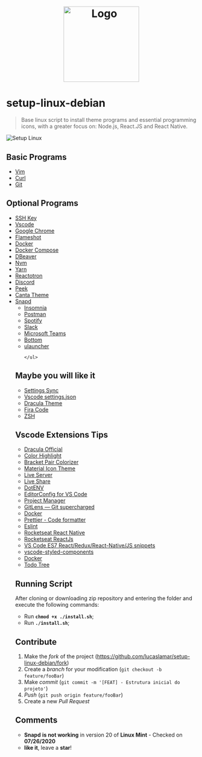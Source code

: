   <!-- Futuras Extensões || Futuros Programas -->
  <!-- <li>
    <a 
    target="_blank"
    href="">
    </a>
    </li> -->

<h1 align="center">
  <img alt="Logo" title="Logo " src="assets/linux.png" width="200px" />
</h1>

# setup-linux-debian
> Base linux script to install theme programs and essential programming icons, with a greater focus on: Node.js, React.JS and React Native.

![Setup Linux](assets/demo.gif)

 ## Basic Programs <Mandatory>

 <ul>
  <li>
    <a 
    target="_blank"
    href="https://www.vim.org/download.php">Vim
    </a>
    </li>
  <li>
    <a 
    target="_blank"
    href="https://curl.haxx.se/download.html">Curl
    </a>
    </li>
  <li>
    <a 
    target="_blank"
    href="https://git-scm.com/download/linux"> Git
    </a>
    </li>
 </ul>

## Optional Programs <You can choose via Whiptail>

<ul>
    <li>
    <a 
    target="_blank"
    href="https://docs.github.com/en/github/authenticating-to-github/connecting-to-github-with-ssh"> SSH Key
    </a>
    </li>
    <li> 
      <a 
      target="_blank"
      href="https://code.visualstudio.com/"> Vscode 
      </a>
      </li>
    <li> 
      <a 
      target="_blank"
      href="https://www.google.com/intl/pt-BR/chrome/"> Google Chrome
      </a>
      </li>
    <li> 
      <a 
      target="_blank"
      href="https://flameshot.org/getting-started/">Flameshot
      </a>
      </li>
    <li> 
      <a 
      target="_blank"
      href="https://www.docker.com/get-started"> Docker 
      </a> 
      </li>
    <li> 
      <a 
      target="_blank"
      href="https://docs.docker.com/compose/"> Docker Compose 
      </a> 
      </li>
    <li> 
      <a 
      target="_blank"
      href="https://dbeaver.io/">DBeaver
      </a>
      </li>
    <li> 
      <a 
      target="_blank"
      href="https://github.com/nvm-sh/nvm"> Nvm 
      </a>
      </li>
    <li> 
      <a 
      target="_blank"
      href="https://yarnpkg.com/en/docs/getting-started">Yarn
      </a> 
      </li>
    <li> 
      <a 
      target="_blank"
      href="https://github.com/infinitered/reactotron">Reactotron
      </a> 
      </li>
    <li> 
      <a 
      target="_blank"
      href="https://discordapp.com/">Discord
      </a> 
      </li>
    <li> 
      <a 
      target="_blank"
      href="https://github.com/phw/peek">Peek
      </a> 
      </li>
    <li> 
      <a 
      target="_blank"
      href="https://github.com/vinceliuice/Canta-theme/">Canta Theme 
      </a> 
      </li>
    <li>
      <a 
      target="_blank"
      href="https://snapcraft.io/store"> Snapd 
      </a>
      <ul>    
      <li> 
        <a 
        target="_blank"
        href="https://support.insomnia.rest/article/23-installation#ubuntu">Insomnia
        </a> 
        </li>    
      <li> 
        <a 
        target="_blank"
        href="https://postman.com">Postman
        </a> 
        </li>    
      <li> 
        <a 
        target="_blank"
        href="https://www.spotify.com/br/download/linux/"> Spotify 
        </a> 
        </li>    
      <li> 
        <a 
        target="_blank"
        href="https://slack.com/intl/pt-br/downloads/linux"> Slack 
        </a> 
        </li>    
      <li> 
        <a 
        target="_blank"
        href="https://snapcraft.io/teams"> Microsoft Teams 
        </a> 
        </li>
	<li>
        <a
        target="_blank"
        href="https://github.com/ClementTsang/bottom"> Bottom
        </a>
        </li>
	<li>
        <a
        target="_blank"
        href="https://ulauncher.io/"> ulauncher
        </a>
        </li>

    </ul>
</ul>

 ## Maybe you will like it <NOT in the script>
<ul>
  <li>
    <a 
    target="_blank"
    href="https://code.visualstudio.com/docs/editor/settings-sync">Settings Sync
    </a>
    </li>
    <li>
    <a 
    target="_blank"
    href="https://gist.github.com/diego3g/b1b189063d21b96d6144ca896755be64">Vscode settings.json
    </a>
    </li>
  <li>
    <a 
    target="_blank"
    href="https://draculatheme.com/">Dracula Theme
    </a>
    </li>
  <li>
    <a 
    target="_blank"
    href="https://github.com/tonsky/FiraCode">Fira Code
    </a>
    </li>
  <li>
    <a 
    target="_blank"
    href="https://www.notion.so/Configurando-o-Terminal-c3dcaf4c54a241228288b513c4e936b4">ZSH
    </a>
    </li>
</ul>



## Vscode Extensions Tips <Settings Sync>
<ul>
  <li>
    <a 
    target="_blank"
    href="https://marketplace.visualstudio.com/items?itemName=dracula-theme.theme-dracula">Dracula Official
    </li>
  <li>
    <a 
    target="_blank"
    href="https://marketplace.visualstudio.com/items?itemName=naumovs.color-highlight">Color Highlight
    </a>
    </li>
  <li>
    <a 
    target="_blank"
    href="https://marketplace.visualstudio.com/items?itemName=CoenraadS.bracket-pair-colorizer">Bracket Pair Colorizer
    </a>
    </li>
  <li>
    <a 
    target="_blank"
    href="https://marketplace.visualstudio.com/items?itemName=PKief.material-icon-theme">Material Icon Theme
    </a>
    </li> 
  <li>
    <a 
    target="_blank"
    href="https://marketplace.visualstudio.com/items?itemName=ritwickdey.LiveServer">Live Server
    </a>
    </li>    
  <li>
    <a 
    target="_blank"
    href="https://marketplace.visualstudio.com/items?itemName=MS-vsliveshare.vsliveshare">Live Share
    </a>
    </li>
  <li>
    <a 
    target="_blank"
    href="https://marketplace.visualstudio.com/items?itemName=mikestead.dotenv">DotENV
    </a>
    </li>
  <li>
    <a 
    target="_blank"
    href="https://marketplace.visualstudio.com/items?itemName=EditorConfig.EditorConfig">EditorConfig for VS Code
    </a>
    </li>
  <li>
    <a 
    target="_blank"
    href="https://marketplace.visualstudio.com/items?itemName=alefragnani.project-manager">Project Manager
    </a>
    </li>
  <li>
    <a 
    target="_blank"
    href="https://marketplace.visualstudio.com/items?itemName=eamodio.gitlens">GitLens — Git supercharged
    </a>
    </li>
  <li>
    <a 
    target="_blank"
    href="">Docker
    </a>
    </li>
  <li>
    <a 
    target="_blank"
    href="https://marketplace.visualstudio.com/items?itemName=esbenp.prettier-vscode">Prettier - Code formatter
    </a>
    </li>
  <li>
    <a 
    target="_blank"
    href="https://marketplace.visualstudio.com/items?itemName=dbaeumer.vscode-eslint">Eslint
    </a>
    </li>
  <li>
    <a 
    target="_blank"
    href="https://marketplace.visualstudio.com/items?itemName=rocketseat.RocketseatReactNative">Rocketseat React Native
    </a>
    </li>
  <li>
    <a 
    target="_blank"
    href="https://marketplace.visualstudio.com/items?itemName=rocketseat.RocketseatReactJS">Rocketseat ReactJs
    </a>
    </li>
  <li>
    <a 
    target="_blank"
    href="https://marketplace.visualstudio.com/items?itemName=dsznajder.es7-react-js-snippets">VS Code ES7 React/Redux/React-Native/JS snippets
    </a>
    </li>
  <li>
    <a 
    target="_blank"
    href="https://marketplace.visualstudio.com/items?itemName=jpoissonnier.vscode-styled-components">vscode-styled-components
    </li>
  <li>
    <a 
    target="_blank"
    href="https://marketplace.visualstudio.com/items?itemName=ms-azuretools.vscode-docker">Docker
    </a>
    </li>
  <li>
    <a 
    target="_blank"
    href="https://marketplace.visualstudio.com/items?itemName=Gruntfuggly.todo-tree">Todo Tree
    </a>
    </li>
</ul>

## Running Script

After cloning or downloading zip repository and entering the folder and execute the following commands:
- Run **`chmod +x ./install.sh`**;
- Run **`./install.sh`**;

## Contribute

1. Make the _fork_ of the project (<https://github.com/lucaslamar/setup-linux-debian/fork>)
2. Create a _branch_ for your modification (`git checkout -b feature/fooBar`)
3. Make _commit_ (`git commit -m '[FEAT] - Estrutura inicial do projeto'`)
4. _Push_ (`git push origin feature/fooBar`)
5. Create a new _Pull Request_

## Comments

- **Snapd** **is not working** in version 20 of **Linux Mint** - Checked on **07/26/2020**
- **like it**, leave a **star**!

